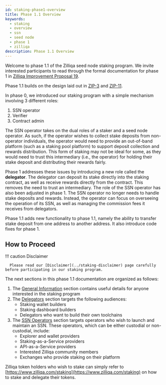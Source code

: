 ```yaml
---
id: staking-phase1-overview
title: Phase 1.1 Overview
keywords:
  - staking
  - overview
  - ssn
  - seed node
  - phase 1
  - zilliqa
description: Phase 1.1 Overview
---
```


Welcome to phase 1.1 of the Zilliqa seed node staking program. We invite
interested participants to read through the formal documentation for phase 1 in
[Zilliqa Improvement Proposal 19](https://github.com/Zilliqa/ZIP/blob/master/zips/zip-19.md).

Phase 1.1 builds on the design laid out in
[ZIP-3](https://github.com/Zilliqa/ZIP/blob/master/zips/zip-3.md) and
[ZIP-11](https://github.com/Zilliqa/ZIP/blob/master/zips/zip-11.md).

In phase 0, we introduced our staking program with a simple mechanism involving
3 different roles:

1. SSN operator
1. Verifier
1. Contract admin

The SSN operator takes on the dual roles of a staker and a seed node operator.
As such, if the operator wishes to collect stake deposits from non-operator
individuals, the operator would need to provide an out-of-band platform (such as
a staking pool platform) to support deposit collection and rewards distribution.
This form of staking may not be ideal for some, as they would need to trust this
intermediary (i.e., the operator) for holding their stake deposit and
distributing their rewards fairly.

Phase 1 addresses these issues by introducing a new role called the
**delegator**. The delegator can deposit its stake directly into the staking
contract, as well as receive rewards directly from the contract. This removes
the need to trust an intermediary. The role of the SSN operator has also been
adjusted in phase 1. The SSN operator no longer needs to handle stake deposits
and rewards. Instead, the operator can focus on overseeing the operation of its
SSN, as well as managing the commission fees it receives from delegators.

Phase 1.1 adds new functionality to phase 1.1, namely the ability to transfer
stake deposit from one address to another address. It also introduce code fixes
for phase 1.

## How to Proceed

!!! caution Disclaimer

      Please read our [Disclaimer](../staking-disclaimer) page carefully before participating in our staking program.

The next sections in this phase 1.1 documentation are organized as follows:

1. The [General Information](staking-general-information) section contains
   useful details for anyone interested in the staking program
1. The [Delegators](delegator/staking-delegator-overview) section targets the
   following audiences:
   - Staking wallet builders
   - Staking dashboard builders
   - Delegators who want to build their own toolchains
1. The [SSN Operators](ssn-operator/staking-ssn-before-you-start) section
   targets operators who wish to launch and maintain an SSN. These operators,
   which can be either custodial or non-custodial, include:
   - Explorer and wallet providers
   - Staking-as-a-Service providers
   - API-as-a-Service providers
   - Interested Zilliqa community members
   - Exchanges who provide staking on their platform

Zilliqa token holders who wish to stake can simply refer to
[https://www.zilliqa.com/staking](https://www.zilliqa.com/staking) on how to
stake and delegate their tokens.
